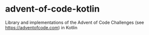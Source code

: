 # advent-of-code-kotlin
Library and implementations of the Advent of Code Challenges (see https://adventofcode.com) in Kotlin
